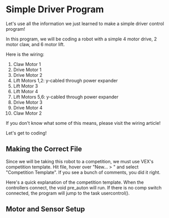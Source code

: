 # Simple Driver Program

Let's use all the information we just learned to make a simple driver control program!

In this program, we will be coding a robot with a simple 4 motor drive, 2 motor claw, and 6 motor lift.

Here is the wiring:

1. Claw Motor 1
2. Drive Motor 1
3. Drive Motor 2
4. Lift Motors 1,2: y-cabled through power expander
5. Lift Motor 3
6. Lift Motor 4
7. Lift Motors 5,6: y-cabled through power expander
8. Drive Motor 3
9. Drive Motor 4
10. Claw Motor 2

If you don't know what some of this means, please visit the wiring article!

Let's get to coding!

## Making the Correct File

Since we will be taking this robot to a competition, we must use VEX's competition template. Hit file, hover over "New... > " and select "Competition Template". If you see a bunch of comments, you did it right.

Here's a quick explanation of the competition template. When the controllers connect, the void pre_auton will run. If there is no comp switch connected, the program will jump to the task usercontrol(). 

## Motor and Sensor Setup

